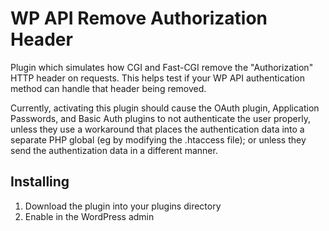 # WP API Remove Authorization Header
Plugin which simulates how CGI and Fast-CGI remove the "Authorization" HTTP header on requests. This helps test if 
your WP API authentication method can handle that header being removed.

Currently, activating this plugin should cause the OAuth plugin, Application Passwords, and Basic Auth plugins to not
 authenticate the user properly, unless they use a workaround that places the authentication data into a separate PHP
  global (eg by modifying the .htaccess file); or unless they send the authentization data in a different manner.

## Installing
1. Download the plugin into your plugins directory
2. Enable in the WordPress admin

